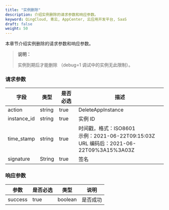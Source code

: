 ```yaml
---
title: "实例删除"
description: 介绍实例删除的请求参数和响应参数。
keyword: QingCloud, 青云, AppCenter, 云应用开发平台, SaaS
draft: false
weight: 50
---
```


本章节介绍实例删除的请求参数和响应参数。

> **说明：**
>
> 实例到期后才能删除 （debug=1 调试中的实例无此限制）。

### 请求参数

| 字段        | 类型   | 是否必选 | 描述                                                         |
| ----------- | ------ | -------- | ------------------------------------------------------------ |
| action      | string | true     | DeleteAppInstance                                            |
| instance_id | string | true     | 实例 ID                                                      |
| time_stamp  | string | true     | 时间戳，格式：ISO8601<br />示例：2021-06-22T09:15:03Z<br />URL 编码后：2021-06-22T09%3A15%3A03Z |
| signature   | String | true     | 签名                                                         |

### 响应参数

| 参数    | 是否必选 | 类型    | 说明     |
| ------- | -------- | ------- | -------- |
| success | true     | boolean | 是否成功 |
